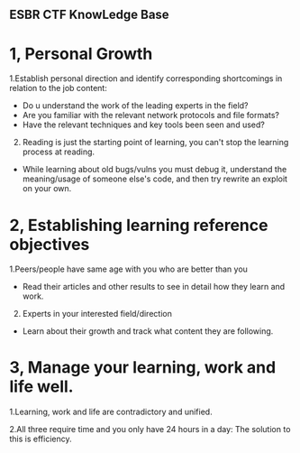 ## ESBR CTF KnowLedge Base

# 1, Personal Growth
1.Establish personal direction and identify corresponding shortcomings in relation to the job content:
- Do u understand the work of the leading experts in the field?
- Are you familiar with the relevant network protocols and file formats?
- Have the relevant techniques and key tools been seen and used?
2. Reading is just the starting point of learning, you can't stop the learning process at reading.
- While learning about old bugs/vulns you must debug it, understand the meaning/usage of someone else's code, and then try rewrite an exploit on your own.
# 2, Establishing learning reference objectives
1.Peers/people have same age with you who are better than you
- Read their articles and other results to see in detail how they learn and work.
2. Experts in your interested field/direction
- Learn about their growth and track what content they are following.
# 3, Manage your learning, work and life well. 
1.Learning, work and life are contradictory and unified.

2.All three require time and you only have 24 hours in a day: The solution to this is efficiency. 
